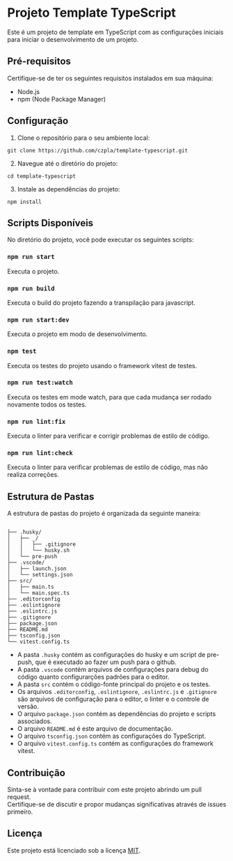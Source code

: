 # Projeto Template TypeScript

Este é um projeto de template em TypeScript com as configurações iniciais para iniciar o desenvolvimento de um projeto.

## Pré-requisitos

Certifique-se de ter os seguintes requisitos instalados em sua máquina:

-   Node.js
-   npm (Node Package Manager)

## Configuração

1. Clone o repositório para o seu ambiente local:

```shell
git clone https://github.com/czpla/template-typescript.git
```

2. Navegue até o diretório do projeto:

```shell
cd template-typescript
```

3. Instale as dependências do projeto:

```shell
npm install
```

## Scripts Disponíveis

No diretório do projeto, você pode executar os seguintes scripts:

### `npm run start`

Executa o projeto.

### `npm run build`

Executa o build do projeto fazendo a transpilação para javascript.

### `npm run start:dev`

Executa o projeto em modo de desenvolvimento.

### `npm test`

Executa os testes do projeto usando o framework vitest de testes.

### `npm run test:watch`

Executa os testes em mode watch, para que cada mudança ser rodado novamente todos os testes.

### `npm run lint:fix`

Executa o linter para verificar e corrigir problemas de estilo de código.

### `npm run lint:check`

Executa o linter para verificar problemas de estilo de código, mas não realiza correções.

## Estrutura de Pastas

A estrutura de pastas do projeto é organizada da seguinte maneira:

```

├── .husky/
│   ├── _/
│   │   ├── .gitignore
│   │   └── husky.sh
│   └── pre-push
├── .vscode/
│   ├── launch.json
│   └── settings.json
├── src/
│   ├── main.ts
│   └── main.spec.ts
├── .editorconfig
├── .eslintignore
├── .eslintrc.js
├── .gitignore
├── package.json
├── README.md
├── tsconfig.json
└── vitest.config.ts

```

-   A pasta `.husky` contém as configurações do husky e um script de pre-push, que é executado ao fazer um push para o github.
-   A pasta `.vscode` contém arquivos de configurações para debug do código quanto configurarções padrões para o editor.
-   A pasta `src` contém o código-fonte principal do projeto e os testes.
-   Os arquivos `.editorconfig`, `.eslintignore`, `.eslintrc.js` e `.gitignore` são arquivos de configuração para o editor, o linter e o controle de versão.
-   O arquivo `package.json` contém as dependências do projeto e scripts associados.
-   O arquivo `README.md` é este arquivo de documentação.
-   O arquivo `tsconfig.json` contém as configurações do TypeScript.
-   O arquivo `vitest.config.ts` contém as configurações do framework vitest.

## Contribuição

Sinta-se à vontade para contribuir com este projeto abrindo um pull request.\
Certifique-se de discutir e propor mudanças significativas através de issues primeiro.

## Licença

Este projeto está licenciado sob a licença [MIT](https://opensource.org/licenses/MIT).
